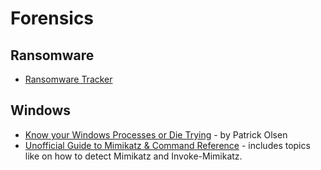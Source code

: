Forensics
=========

Ransomware
----------

* [Ransomware Tracker](https://ransomwaretracker.abuse.ch/)

Windows
-------

* [Know your Windows Processes or Die Trying](http://www.sysforensics.org/2014/01/know-your-windows-processes/) - by Patrick Olsen
* [Unofficial Guide to Mimikatz & Command Reference](https://adsecurity.org/?page_id=1821) - includes topics like on how to detect Mimikatz and Invoke-Mimikatz.

